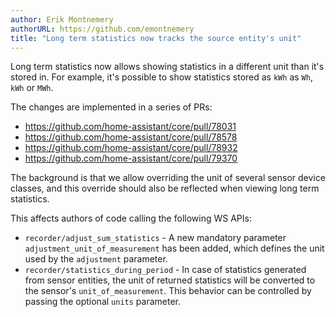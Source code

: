 ```yaml
---
author: Erik Montnemery
authorURL: https://github.com/emontnemery
title: "Long term statistics now tracks the source entity's unit"
---
```


Long term statistics now allows showing statistics in a different unit than it's stored in. For example, it's possible to show statistics stored as `kWh` as `Wh`, `kWh` or `MWh`.

The changes are implemented in a series of PRs:
- https://github.com/home-assistant/core/pull/78031
- https://github.com/home-assistant/core/pull/78578
- https://github.com/home-assistant/core/pull/78932
- https://github.com/home-assistant/core/pull/79370

The background is that we allow overriding the unit of several sensor device classes, and this override should also be reflected when viewing long term statistics.

This affects authors of code calling the following WS APIs:
 - `recorder/adjust_sum_statistics` - A new mandatory parameter `adjustment_unit_of_measurement` has been added, which defines the unit used by the `adjustment` parameter.
 - `recorder/statistics_during_period` - In case of statistics generated from sensor entities, the unit of returned statistics will be converted to the sensor's `unit_of_measurement`. This behavior can be controlled by passing the optional `units` parameter.
 